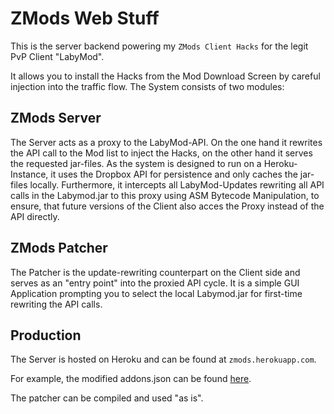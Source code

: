 # ZMods Web Stuff
This is the server backend powering my `ZMods Client Hacks` for the legit PvP Client "LabyMod".

It allows you to install the Hacks from the Mod Download Screen by careful injection into the traffic flow.
The System consists of two modules:

## ZMods Server
The Server acts as a proxy to the LabyMod-API. On the one hand it rewrites the API call to the Mod list to inject the Hacks, on the other hand it serves the requested jar-files. As the system is designed to run on a Heroku-Instance, it uses the Dropbox API for persistence and only caches the jar-files locally.
Furthermore, it intercepts all LabyMod-Updates rewriting all API calls in the Labymod.jar to this proxy using ASM Bytecode Manipulation, to ensure, that future versions of the Client also acces the Proxy instead of the API directly.

## ZMods Patcher
The Patcher is the update-rewriting counterpart on the Client side and serves as an "entry point" into the proxied API cycle. It is a simple GUI Application prompting you to select the local Labymod.jar for first-time rewriting the API calls.

## Production
The Server is hosted on Heroku and can be found at `zmods.herokuapp.com`. 

For example, the modified addons.json can be found [here](http://zmods.herokuapp.com/labymod/addons.json).

The patcher can be compiled and used "as is".
